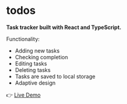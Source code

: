 # todos

<b>Task tracker built with React and TypeScript.</b>

Functionality: 
<ul>
  <li>Adding new tasks</li>
  <li>Checking completion</li>
  <li>Editing tasks</li>
  <li>Deleting tasks</li>
  <li>Tasks are saved to local storage</li>
  <li>Adaptive design</li>
</ul>

👉 [Live Demo](https://dima-sheiko.github.io/task-tracker-ts/)
